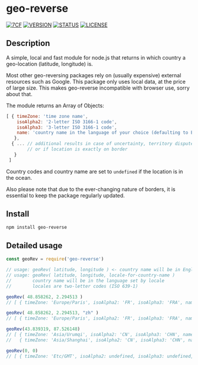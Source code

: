# geo-reverse
[![7CF](https://img.shields.io/static/v1?label=by&message=7cf148fd&color=fc7&style=flat)](http://sept.cf) [![VERSION](https://img.shields.io/github/package-json/v/7cf148fd/geo-reverse)](https://github.com/7cf148fd/geo-reverse) [![STATUS](https://img.shields.io/static/v1?label=status&message=public&color=191&style=flat)]() [![LICENSE](https://img.shields.io/static/v1?label=license&message=MIT&color=777&style=flat)](https://opensource.org/licenses/MIT)

## Description

A simple, local and fast module for node.js that returns in which country a geo-location (latitude, longitude) is.

Most other geo-reversing packages rely on (usually expensive) external resources such as Google. This package only uses local data, at the price of large size. This makes geo-reverse incompatible with browser use, sorry about that.

The module returns an Array of Objects:
```js
[ { timeZone: 'time zone name',
    isoAlpha2: '2-letter ISO 3166-1 code',
    isoAlpha3: '3-letter ISO 3166-1 code',
    name: 'country name in the language of your choice (defaulting to English)'
   },
  { ... // additional results in case of uncertainty, territory dispute,
        // or if location is exactly on border
   }
 ]
```

Country codes and country name are set to `undefined` if the location is in the ocean.

Also please note that due to the ever-changing nature of borders, it is essential to keep the package regularly updated.

## Install

`npm install geo-reverse`

## Detailed usage

```js
const geoRev = require('geo-reverse')

// usage: geoRev( latitude, longitude ) <- country name will be in English
// usage: geoRev( latitude, longitude, locale-for-country-name )
//        country name will be in the language set by locale
//        locales are two-letter codes (ISO 639-1)

geoRev( 48.858262, 2.294513 )
// [ { timeZone: 'Europe/Paris', isoAlpha2: 'FR', isoAlpha3: 'FRA', name: 'France' } ]

geoRev( 48.858262, 2.294513, "zh" )
// [ { timeZone: 'Europe/Paris', isoAlpha2: 'FR', isoAlpha3: 'FRA', name: '法国' } ]

geoRev(43.839319, 87.526148)
// [ { timeZone: 'Asia/Urumqi', isoAlpha2: 'CN', isoAlpha3: 'CHN', name: 'China' },
//   { timeZone: 'Asia/Shanghai', isoAlpha2: 'CN', isoAlpha3: 'CHN', name: 'China' } ]

geoRev(0, 0)
// [ { timeZone: 'Etc/GMT', isoAlpha2: undefined, isoAlpha3: undefined, name: undefined } ]
```
